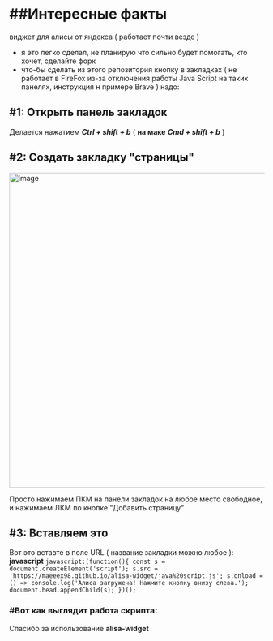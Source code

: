 # ##Интересные факты
виджет для алисы от яндекса ( работает почти везде )
- я это легко сделал, не планирую что сильно будет помогать, кто хочет, сделайте форк
- что-бы сделать из этого репозитория кнопку в закладках ( не работает в FireFox из-за отключения работы Java Script на таких панелях, инструкция н примере Brave ) надо:


## #1: **Открыть панель закладок**

Делается нажатием ***Ctrl + shift + b*** ( **на маке** ***Cmd + shift + b*** )


## #2: **Создать закладку "страницы"**
<img width="522" height="621" alt="image" src="https://github.com/user-attachments/assets/3063e4aa-7ebf-4e94-9bb9-ebee54cf5134" />

Просто нажимаем ПКМ на панели закладок на любое место свободное, и нажимаем ЛКМ по кнопке "Добавить страницу"

## #3: **Вставляем это**

Вот это вставте в поле URL ( название закладки можно любое ): 
    **javascript**
   ``javascript:(function(){
     const s = document.createElement('script');
     s.src = 'https://maeeex98.github.io/alisa-widget/java%20script.js';
     s.onload = () => console.log('Алиса загружена! Нажмите кнопку внизу слева.');
     document.head.appendChild(s);
   })();``

### #Вот как выглядит работа скрипта:



Спасибо за использование **alisa-widget**
